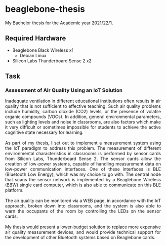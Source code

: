 # beaglebone-thesis

My Bachelor thesis for the Academic year 2021/22/1.

## Required Hardware

* Beaglebone Black Wireless x1
  * Debian Linux
* Silicon Labs Thunderboard Sense 2 x2

## Task

### Assessment of Air Quality Using an IoT Solution
<div align="justify">
 Inadequate ventilation in different educational institutions often results in air quality that is not sufficient to effective teaching. Such air quality problems include humidity, carbon dioxide (CO2) levels, or the presence of volatile organic compounds (VOCs). In addition, general environmental parameters, such as lighting levels and noise in classrooms, are also factors which make it very difficult or sometimes impossible for students to achieve the active cognitive state necessary for learning. <br /><br />
As part of my thesis, I set out to implement a measurement system using the IoT paradigm to address this problem. The measurement of different environmental characteristics in classrooms is performed by sensor cards from Silicon Labs, Thunderboard Sense 2. The sensor cards allow the creation of low-power systems, capable of handling measurement data on low-power communication interfaces. One of these interfaces is BLE (Bluetooth Low Energy), which was my choice to go with. The central node that scans the sensor network is implemented by a Beaglebone Wireless (BBW) single card computer, which is also able to communicate on this BLE platform. <br /><br />
The air quality can be monitored via a WEB page, in accordance with the IoT approach, broken down into classrooms, and the system is also able to warn the occupants of the room by controlling the LEDs on the sensor cards. <br /><br />
My thesis would present a lower-budget solution to replace more expensive air quality measurement devices, and would provide technical support for the development of other Bluetooth systems based on Beaglebone cards.
</div>



